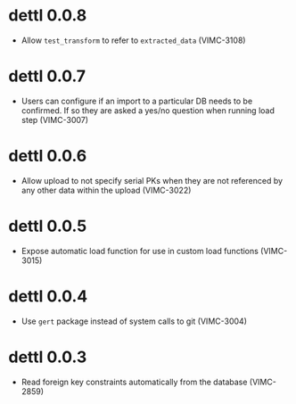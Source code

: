 # dettl 0.0.8

* Allow `test_transform` to refer to `extracted_data` (VIMC-3108)

# dettl 0.0.7

* Users can configure if an import to a particular DB needs to be
confirmed. If so they are asked a yes/no question when running load step (VIMC-3007)

# dettl 0.0.6

* Allow upload to not specify serial PKs when they are not referenced
by any other data within the upload (VIMC-3022)

# dettl 0.0.5

* Expose automatic load function for use in custom load functions (VIMC-3015)

# dettl 0.0.4

* Use `gert` package instead of system calls to git (VIMC-3004)

# dettl 0.0.3

* Read foreign key constraints automatically from the database (VIMC-2859)

